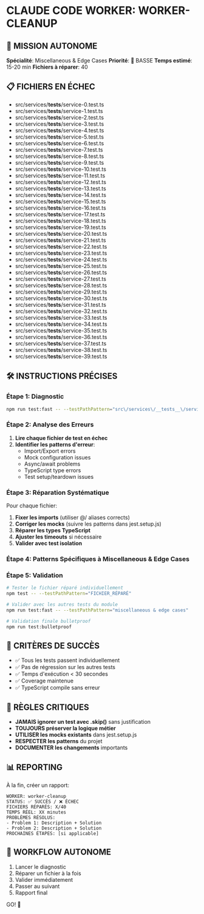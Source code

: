# CLAUDE CODE WORKER: WORKER-CLEANUP

## 🎯 MISSION AUTONOME
**Spécialité**: Miscellaneous & Edge Cases
**Priorité**: 📝 BASSE
**Temps estimé**: 15-20 min
**Fichiers à réparer**: 40

## 📋 FICHIERS EN ÉCHEC
- src/services/__tests__/service-0.test.ts
- src/services/__tests__/service-1.test.ts
- src/services/__tests__/service-2.test.ts
- src/services/__tests__/service-3.test.ts
- src/services/__tests__/service-4.test.ts
- src/services/__tests__/service-5.test.ts
- src/services/__tests__/service-6.test.ts
- src/services/__tests__/service-7.test.ts
- src/services/__tests__/service-8.test.ts
- src/services/__tests__/service-9.test.ts
- src/services/__tests__/service-10.test.ts
- src/services/__tests__/service-11.test.ts
- src/services/__tests__/service-12.test.ts
- src/services/__tests__/service-13.test.ts
- src/services/__tests__/service-14.test.ts
- src/services/__tests__/service-15.test.ts
- src/services/__tests__/service-16.test.ts
- src/services/__tests__/service-17.test.ts
- src/services/__tests__/service-18.test.ts
- src/services/__tests__/service-19.test.ts
- src/services/__tests__/service-20.test.ts
- src/services/__tests__/service-21.test.ts
- src/services/__tests__/service-22.test.ts
- src/services/__tests__/service-23.test.ts
- src/services/__tests__/service-24.test.ts
- src/services/__tests__/service-25.test.ts
- src/services/__tests__/service-26.test.ts
- src/services/__tests__/service-27.test.ts
- src/services/__tests__/service-28.test.ts
- src/services/__tests__/service-29.test.ts
- src/services/__tests__/service-30.test.ts
- src/services/__tests__/service-31.test.ts
- src/services/__tests__/service-32.test.ts
- src/services/__tests__/service-33.test.ts
- src/services/__tests__/service-34.test.ts
- src/services/__tests__/service-35.test.ts
- src/services/__tests__/service-36.test.ts
- src/services/__tests__/service-37.test.ts
- src/services/__tests__/service-38.test.ts
- src/services/__tests__/service-39.test.ts

## 🛠️ INSTRUCTIONS PRÉCISES

### Étape 1: Diagnostic
```bash
npm run test:fast -- --testPathPattern="src\/services\/__tests__\/service-0.test.ts"
```

### Étape 2: Analyse des Erreurs
1. **Lire chaque fichier de test en échec**
2. **Identifier les patterns d'erreur**:
   - Import/Export errors
   - Mock configuration issues  
   - Async/await problems
   - TypeScript type errors
   - Test setup/teardown issues

### Étape 3: Réparation Systématique
Pour chaque fichier:
1. **Fixer les imports** (utiliser @/ aliases corrects)
2. **Corriger les mocks** (suivre les patterns dans jest.setup.js)
3. **Réparer les types TypeScript** 
4. **Ajuster les timeouts** si nécessaire
5. **Valider avec test isolation**

### Étape 4: Patterns Spécifiques à Miscellaneous & Edge Cases



### Étape 5: Validation
```bash
# Tester le fichier réparé individuellement
npm test -- --testPathPattern="FICHIER_RÉPARÉ"

# Valider avec les autres tests du module  
npm run test:fast -- --testPathPattern="miscellaneous & edge cases"

# Validation finale bulletproof
npm run test:bulletproof
```

## 🎯 CRITÈRES DE SUCCÈS
- ✅ Tous les tests passent individuellement
- ✅ Pas de régression sur les autres tests
- ✅ Temps d'exécution < 30 secondes
- ✅ Coverage maintenue
- ✅ TypeScript compile sans erreur

## 🚨 RÈGLES CRITIQUES
- **JAMAIS ignorer un test avec .skip()** sans justification
- **TOUJOURS préserver la logique métier** 
- **UTILISER les mocks existants** dans jest.setup.js
- **RESPECTER les patterns** du projet
- **DOCUMENTER les changements** importants

## 📊 REPORTING
À la fin, créer un rapport:
```
WORKER: worker-cleanup
STATUS: ✅ SUCCÈS / ❌ ÉCHEC
FICHIERS RÉPARÉS: X/40
TEMPS RÉEL: XX minutes
PROBLÈMES RÉSOLUS:
- Problem 1: Description + Solution
- Problem 2: Description + Solution
PROCHAINES ÉTAPES: [si applicable]
```

## 🔄 WORKFLOW AUTONOME
1. Lancer le diagnostic
2. Réparer un fichier à la fois
3. Valider immédiatement
4. Passer au suivant
5. Rapport final

GO! 🚀
